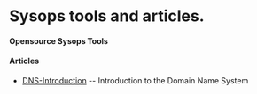 Sysops tools and articles.
=========================== 

#### Opensource Sysops Tools


#### Articles

* [DNS-Introduction][] -- Introduction to the Domain Name System

[DNS-Introduction]: https://github.com/team-avesta/wiki/blob/master/engineering/devops/loadtest/loadtesting_with_vegenta_and_python.md